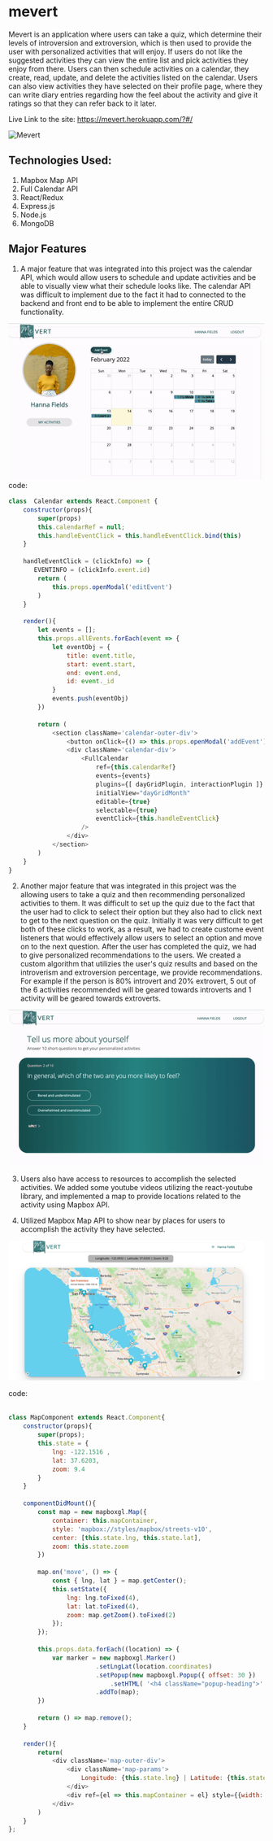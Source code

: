 # mevert
Mevert is an application where users can take a quiz, which determine their levels of introversion and extroversion, which is then used to provide the user with personalized activities that will enjoy.  If users do not like the suggested activities they can view the entire list and pick activities they enjoy from there.  Users can then schedule activities on a calendar, they create, read, update, and delete the activities listed on the calendar.  Users can also view activities they have selected on their profile page, where they can write diary entries regarding how the feel about the activity and give it ratings so that they can refer back to it later. 

Live Link to the site: https://mevert.herokuapp.com/?#/

![Mevert](https://github.com/annkim10/mevert/blob/main/frontend/public/mevert.gif)

## Technologies Used:
1) Mapbox Map API
2) Full Calendar API
3) React/Redux 
4) Express.js
5) Node.js
6) MongoDB 

## Major Features 
1) A major feature that was integrated into this project was the calendar API, which would allow users to schedule and update activities and be able to visually view what their schedule looks like.  The calendar API was difficult to implement due to the fact it had to connected to the backend and front end to be able to implement the entire CRUD functionality.  

![calendar](https://github.com/annkim10/mevert/blob/main/frontend/public/calendar.gif)
code:

```js
class  Calendar extends React.Component {
    constructor(props){
        super(props)
        this.calendarRef = null;
        this.handleEventClick = this.handleEventClick.bind(this)
    }
   
    handleEventClick = (clickInfo) => {
       EVENTINFO = (clickInfo.event.id)
        return (
            this.props.openModal('editEvent')
        )
    }

    render(){
        let events = [];
        this.props.allEvents.forEach(event => {
            let eventObj = {
                title: event.title,
                start: event.start,
                end: event.end,
                id: event._id
            }
            events.push(eventObj)
        })
    
        return (
            <section className='calendar-outer-div'>
                <button onClick={() => this.props.openModal('addEvent')} className='add-event-btn'>Add Event</button>
                <div className='calendar-div'>
                    <FullCalendar
                        ref={this.calendarRef}
                        events={events}
                        plugins={[ dayGridPlugin, interactionPlugin ]}
                        initialView="dayGridMonth"
                        editable={true}
                        selectable={true}
                        eventClick={this.handleEventClick}
                    />
                </div>
            </section>
        )
    }
}

```

2) Another major feature that was integrated in this project was the allowing users to take a quiz and then recommending personalized activities to them.  It was difficult to set up the quiz due to the fact that the user had to click to select their option but they also had to click next to get to the next question on the quiz.  Initially it was very difficult to get both of these clicks to work, as a result, we had to create custome event listeners that would effectively allow users to select an option and move on to the next question.  After the user has completed the quiz, we had to give personalized recommendations to the users.  We created a custom algorithm that utilizies the user's quiz results and based on the introverism and extroversion percentage, we provide recommendations.  For example if the person is 80% introvert and 20% extrovert, 5 out of the 6 activities recommended will be geared towards introverts and 1 activity will be geared towards extroverts. 

![personality_test](https://github.com/annkim10/mevert/blob/main/frontend/public/ezgif.com-gif-maker.gif)

3) Users also have access to resources to accomplish the selected activities. We added some youtube videos utilizing the react-youtube library, and   implemented a map to provide locations related to the activity using Mapbox API.

4) Utilized Mapbox Map API to show near by places for users to accomplish the activity they have selected.


![calendar](https://github.com/annkim10/mevert/blob/main/frontend/public/map.png)

code:
```js

class MapComponent extends React.Component{
	constructor(props){
		super(props);
		this.state = {
			lng: -122.1516 ,
			lat: 37.6203,
			zoom: 9.4
		}
	}

	componentDidMount(){
		const map = new mapboxgl.Map({
			container: this.mapContainer,
			style: 'mapbox://styles/mapbox/streets-v10', 
			center: [this.state.lng, this.state.lat],
			zoom: this.state.zoom
		})

        map.on('move', () => {
            const { lng, lat } = map.getCenter();
            this.setState({
                lng: lng.toFixed(4),
                lat: lat.toFixed(4),
                zoom: map.getZoom().toFixed(2)
            });
        });

		this.props.data.forEach((location) => {
			var marker = new mapboxgl.Marker()
                        .setLngLat(location.coordinates)
                        .setPopup(new mapboxgl.Popup({ offset: 30 })
                            .setHTML( '<h4 className="popup-heading">' + location.city + '</h4>' + location.location ))
                        .addTo(map);
		})

		return () => map.remove();
	}

	render(){
		return(
			<div className='map-outer-div'>
                <div className='map-params'>
                    Longitude: {this.state.lng} | Latitude: {this.state.lat} | Zoom: {this.state.zoom}
                </div>
				<div ref={el => this.mapContainer = el} style={{width:'100%', height:'600px'}} className='map-container'/>
			</div>
		)
	}
};

```